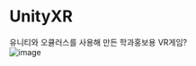 # UnityXR
유니티와 오큘러스를 사용해 만든 학과홍보용 VR게임?<br>
![image](https://user-images.githubusercontent.com/88234731/192282512-4445c7f0-a9d5-4d39-aa84-792482905904.png)
